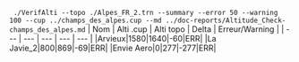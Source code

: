 ` ./VerifAlti --topo ./Alpes_FR_2.trn --summary --error 50 --warning 100 --cup ../champs_des_alpes.cup --md ../doc-reports/Altitude_Check-champs_des_alpes.md`
| Nom | Alti .cup | Alti topo | Delta | Erreur/Warning |
| --- | --- | --- | --- | --- |
|Arvieux|1580|1640|-60|ERR|
|La Javie_2|800|869|-69|ERR|
|Envie Aero|0|277|-277|ERR|
